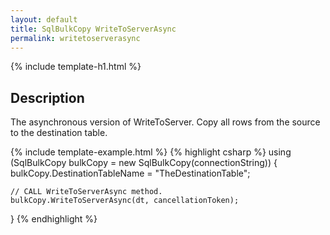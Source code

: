 ```yaml
---
layout: default
title: SqlBulkCopy WriteToServerAsync
permalink: writetoserverasync
---
```


{% include template-h1.html %}

## Description

The asynchronous version of WriteToServer. Copy all rows from the source to the destination table.

{% include template-example.html %} 
{% highlight csharp %}
using (SqlBulkCopy bulkCopy = new SqlBulkCopy(connectionString))
{
    bulkCopy.DestinationTableName = "TheDestinationTable";
    
    // CALL WriteToServerAsync method.
    bulkCopy.WriteToServerAsync(dt, cancellationToken);
}
{% endhighlight %}
